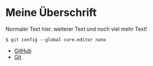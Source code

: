 # Meine Überschrift 

Normaler Text hier.
weiterer Text
und noch viel mehr Text!

	$ git config --global core.editor nano
	

- [GitHub](https://github.com/)
- [Git](https://git-scm.com/)


